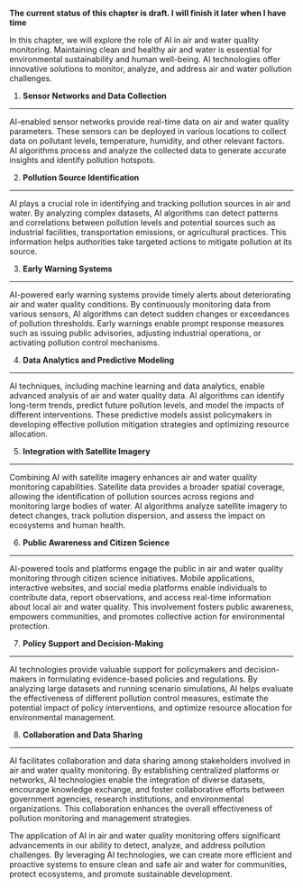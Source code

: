 **The current status of this chapter is draft. I will finish it later when I have time**

In this chapter, we will explore the role of AI in air and water quality monitoring. Maintaining clean and healthy air and water is essential for environmental sustainability and human well-being. AI technologies offer innovative solutions to monitor, analyze, and address air and water pollution challenges.

1. **Sensor Networks and Data Collection**
------------------------------------------

AI-enabled sensor networks provide real-time data on air and water quality parameters. These sensors can be deployed in various locations to collect data on pollutant levels, temperature, humidity, and other relevant factors. AI algorithms process and analyze the collected data to generate accurate insights and identify pollution hotspots.

2. **Pollution Source Identification**
--------------------------------------

AI plays a crucial role in identifying and tracking pollution sources in air and water. By analyzing complex datasets, AI algorithms can detect patterns and correlations between pollution levels and potential sources such as industrial facilities, transportation emissions, or agricultural practices. This information helps authorities take targeted actions to mitigate pollution at its source.

3. **Early Warning Systems**
----------------------------

AI-powered early warning systems provide timely alerts about deteriorating air and water quality conditions. By continuously monitoring data from various sensors, AI algorithms can detect sudden changes or exceedances of pollution thresholds. Early warnings enable prompt response measures such as issuing public advisories, adjusting industrial operations, or activating pollution control mechanisms.

4. **Data Analytics and Predictive Modeling**
---------------------------------------------

AI techniques, including machine learning and data analytics, enable advanced analysis of air and water quality data. AI algorithms can identify long-term trends, predict future pollution levels, and model the impacts of different interventions. These predictive models assist policymakers in developing effective pollution mitigation strategies and optimizing resource allocation.

5. **Integration with Satellite Imagery**
-----------------------------------------

Combining AI with satellite imagery enhances air and water quality monitoring capabilities. Satellite data provides a broader spatial coverage, allowing the identification of pollution sources across regions and monitoring large bodies of water. AI algorithms analyze satellite imagery to detect changes, track pollution dispersion, and assess the impact on ecosystems and human health.

6. **Public Awareness and Citizen Science**
-------------------------------------------

AI-powered tools and platforms engage the public in air and water quality monitoring through citizen science initiatives. Mobile applications, interactive websites, and social media platforms enable individuals to contribute data, report observations, and access real-time information about local air and water quality. This involvement fosters public awareness, empowers communities, and promotes collective action for environmental protection.

7. **Policy Support and Decision-Making**
-----------------------------------------

AI technologies provide valuable support for policymakers and decision-makers in formulating evidence-based policies and regulations. By analyzing large datasets and running scenario simulations, AI helps evaluate the effectiveness of different pollution control measures, estimate the potential impact of policy interventions, and optimize resource allocation for environmental management.

8. **Collaboration and Data Sharing**
-------------------------------------

AI facilitates collaboration and data sharing among stakeholders involved in air and water quality monitoring. By establishing centralized platforms or networks, AI technologies enable the integration of diverse datasets, encourage knowledge exchange, and foster collaborative efforts between government agencies, research institutions, and environmental organizations. This collaboration enhances the overall effectiveness of pollution monitoring and management strategies.

The application of AI in air and water quality monitoring offers significant advancements in our ability to detect, analyze, and address pollution challenges. By leveraging AI technologies, we can create more efficient and proactive systems to ensure clean and safe air and water for communities, protect ecosystems, and promote sustainable development.
